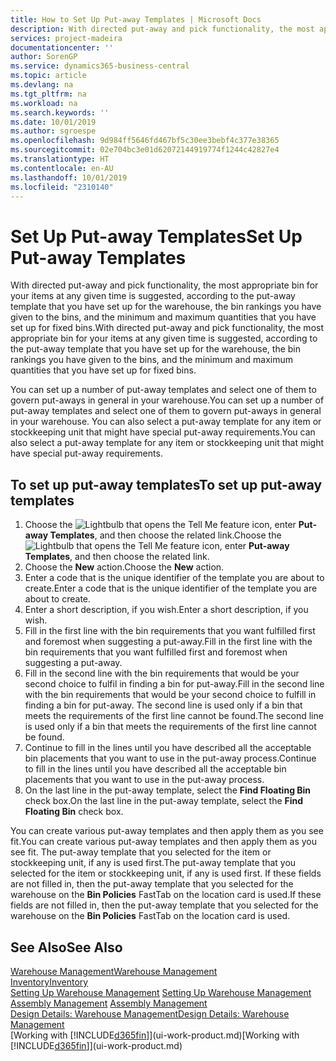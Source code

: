 ```yaml
---
title: How to Set Up Put-away Templates | Microsoft Docs
description: With directed put-away and pick functionality, the most appropriate bin for your items at any given time is suggested, according to the put-away template that you have set up for the warehouse, the bin rankings you have given to the bins, and the minimum and maximum quantities that you have set up for fixed bins.
services: project-madeira
documentationcenter: ''
author: SorenGP
ms.service: dynamics365-business-central
ms.topic: article
ms.devlang: na
ms.tgt_pltfrm: na
ms.workload: na
ms.search.keywords: ''
ms.date: 10/01/2019
ms.author: sgroespe
ms.openlocfilehash: 9d984ff5646fd467bf5c30ee3bebf4c377e38365
ms.sourcegitcommit: 02e704bc3e01d62072144919774f1244c42827e4
ms.translationtype: HT
ms.contentlocale: en-AU
ms.lasthandoff: 10/01/2019
ms.locfileid: "2310140"
---
```

# <a name="set-up-put-away-templates"></a><span data-ttu-id="1176d-103">Set Up Put-away Templates</span><span class="sxs-lookup"><span data-stu-id="1176d-103">Set Up Put-away Templates</span></span>
<span data-ttu-id="1176d-104">With directed put-away and pick functionality, the most appropriate bin for your items at any given time is suggested, according to the put-away template that you have set up for the warehouse, the bin rankings you have given to the bins, and the minimum and maximum quantities that you have set up for fixed bins.</span><span class="sxs-lookup"><span data-stu-id="1176d-104">With directed put-away and pick functionality, the most appropriate bin for your items at any given time is suggested, according to the put-away template that you have set up for the warehouse, the bin rankings you have given to the bins, and the minimum and maximum quantities that you have set up for fixed bins.</span></span>  

<span data-ttu-id="1176d-105">You can set up a number of put-away templates and select one of them to govern put-aways in general in your warehouse.</span><span class="sxs-lookup"><span data-stu-id="1176d-105">You can set up a number of put-away templates and select one of them to govern put-aways in general in your warehouse.</span></span> <span data-ttu-id="1176d-106">You can also select a put-away template for any item or stockkeeping unit that might have special put-away requirements.</span><span class="sxs-lookup"><span data-stu-id="1176d-106">You can also select a put-away template for any item or stockkeeping unit that might have special put-away requirements.</span></span>  

## <a name="to-set-up-put-away-templates"></a><span data-ttu-id="1176d-107">To set up put-away templates</span><span class="sxs-lookup"><span data-stu-id="1176d-107">To set up put-away templates</span></span>  
1.  <span data-ttu-id="1176d-108">Choose the ![Lightbulb that opens the Tell Me feature](media/ui-search/search_small.png "Tell me what you want to do") icon, enter **Put-away Templates**, and then choose the related link.</span><span class="sxs-lookup"><span data-stu-id="1176d-108">Choose the ![Lightbulb that opens the Tell Me feature](media/ui-search/search_small.png "Tell me what you want to do") icon, enter **Put-away Templates**, and then choose the related link.</span></span>  
2.  <span data-ttu-id="1176d-109">Choose the **New** action.</span><span class="sxs-lookup"><span data-stu-id="1176d-109">Choose the **New** action.</span></span>  
3.  <span data-ttu-id="1176d-110">Enter a code that is the unique identifier of the template you are about to create.</span><span class="sxs-lookup"><span data-stu-id="1176d-110">Enter a code that is the unique identifier of the template you are about to create.</span></span>  
4.  <span data-ttu-id="1176d-111">Enter a short description, if you wish.</span><span class="sxs-lookup"><span data-stu-id="1176d-111">Enter a short description, if you wish.</span></span>  
5.  <span data-ttu-id="1176d-112">Fill in the first line with the bin requirements that you want fulfilled first and foremost when suggesting a put-away.</span><span class="sxs-lookup"><span data-stu-id="1176d-112">Fill in the first line with the bin requirements that you want fulfilled first and foremost when suggesting a put-away.</span></span>  
6.  <span data-ttu-id="1176d-113">Fill in the second line with the bin requirements that would be your second choice to fulfil in finding a bin for put-away.</span><span class="sxs-lookup"><span data-stu-id="1176d-113">Fill in the second line with the bin requirements that would be your second choice to fulfill in finding a bin for put-away.</span></span> <span data-ttu-id="1176d-114">The second line is used only if a bin that meets the requirements of the first line cannot be found.</span><span class="sxs-lookup"><span data-stu-id="1176d-114">The second line is used only if a bin that meets the requirements of the first line cannot be found.</span></span>  
7.  <span data-ttu-id="1176d-115">Continue to fill in the lines until you have described all the acceptable bin placements that you want to use in the put-away process.</span><span class="sxs-lookup"><span data-stu-id="1176d-115">Continue to fill in the lines until you have described all the acceptable bin placements that you want to use in the put-away process.</span></span>  
8.  <span data-ttu-id="1176d-116">On the last line in the put-away template, select the **Find Floating Bin** check box.</span><span class="sxs-lookup"><span data-stu-id="1176d-116">On the last line in the put-away template, select the **Find Floating Bin** check box.</span></span>  

<span data-ttu-id="1176d-117">You can create various put-away templates and then apply them as you see fit.</span><span class="sxs-lookup"><span data-stu-id="1176d-117">You can create various put-away templates and then apply them as you see fit.</span></span> <span data-ttu-id="1176d-118">The put-away template that you selected for the item or stockkeeping unit, if any is used first.</span><span class="sxs-lookup"><span data-stu-id="1176d-118">The put-away template that you selected for the item or stockkeeping unit, if any is used first.</span></span> <span data-ttu-id="1176d-119">If these fields are not filled in, then the put-away template that you selected for the warehouse on the **Bin Policies** FastTab on the location card is used.</span><span class="sxs-lookup"><span data-stu-id="1176d-119">If these fields are not filled in, then the put-away template that you selected for the warehouse on the **Bin Policies** FastTab on the location card is used.</span></span>  

## <a name="see-also"></a><span data-ttu-id="1176d-120">See Also</span><span class="sxs-lookup"><span data-stu-id="1176d-120">See Also</span></span>  
[<span data-ttu-id="1176d-121">Warehouse Management</span><span class="sxs-lookup"><span data-stu-id="1176d-121">Warehouse Management</span></span>](warehouse-manage-warehouse.md)  
[<span data-ttu-id="1176d-122">Inventory</span><span class="sxs-lookup"><span data-stu-id="1176d-122">Inventory</span></span>](inventory-manage-inventory.md)  
<span data-ttu-id="1176d-123">[Setting Up Warehouse Management](warehouse-setup-warehouse.md)   </span><span class="sxs-lookup"><span data-stu-id="1176d-123">[Setting Up Warehouse Management](warehouse-setup-warehouse.md)   </span></span>  
<span data-ttu-id="1176d-124">[Assembly Management](assembly-assemble-items.md)  </span><span class="sxs-lookup"><span data-stu-id="1176d-124">[Assembly Management](assembly-assemble-items.md)  </span></span>  
[<span data-ttu-id="1176d-125">Design Details: Warehouse Management</span><span class="sxs-lookup"><span data-stu-id="1176d-125">Design Details: Warehouse Management</span></span>](design-details-warehouse-management.md)  
<span data-ttu-id="1176d-126">[Working with [!INCLUDE[d365fin](includes/d365fin_md.md)]](ui-work-product.md)</span><span class="sxs-lookup"><span data-stu-id="1176d-126">[Working with [!INCLUDE[d365fin](includes/d365fin_md.md)]](ui-work-product.md)</span></span>
